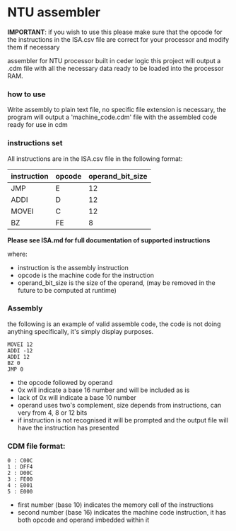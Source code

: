 # NTU assembler

**IMPORTANT**: if you wish to use this please make sure that the opcode for the instructions in the ISA.csv file are correct for your processor and modify them if necessary

assembler for NTU processor built in ceder logic this project will output a .cdm file with all the necessary data ready to be loaded into the processor RAM.

### how to use

Write assembly to plain text file, no specific file extension is necessary, the program will output a 'machine_code.cdm' file with the assembled code ready for use in cdm

### instructions set

All instructions are in the ISA.csv file in the following format:

instruction | opcode | operand_bit_size
--|--|--
JMP|E|12
ADDI|D|12
MOVEI|C|12
BZ|FE|8

**Please see ISA.md for full documentation of supported instructions**

where:
- instruction is the assembly instruction
- opcode is the machine code for the instruction
- operand_bit_size is the size of the operand, (may be removed in the future to be computed at runtime)

### Assembly

the following is an example of valid assemble code, the code is not doing anything specifically, it's simply display purposes.

```
MOVEI 12
ADDI -12
ADDI 12
BZ 0
JMP 0
```

- the opcode followed by operand
- 0x will indicate a base 16 number and will be included as is
- lack of 0x will indicate a base 10 number
- operand uses two's complement, size depends from instructions, can very from 4, 8 or 12 bits
- if instruction is not recognised it will be prompted and the output file will have the instruction has presented

### CDM file format:

```
0 : C00C
1 : DFF4
2 : D00C
3 : FE00
4 : E001
5 : E000
```

- first number (base 10) indicates the memory cell of the instructions
- second number (base 16) indicates the machine code instruction, it has both opcode and operand imbedded within it
